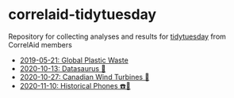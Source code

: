 # correlaid-tidytuesday
Repository for collecting analyses and results for [tidytuesday](https://github.com/rfordatascience/tidytuesday/) from CorrelAid members


- [2019-05-21: Global Plastic Waste](https://correlaid.github.io/correlaid-tidytuesday/2019-05-21/)
- [2020-10-13: Datasaurus 🦖](https://correlaid.github.io/correlaid-tidytuesday/2020-10-13/)
- [2020-10-27: Canadian Wind Turbines 💨](https://correlaid.github.io/correlaid-tidytuesday/2020-10-27/)
- [2020-11-10: Historical Phones ☎️📱](https://correlaid.github.io/correlaid-tidytuesday/2020-11-10)
